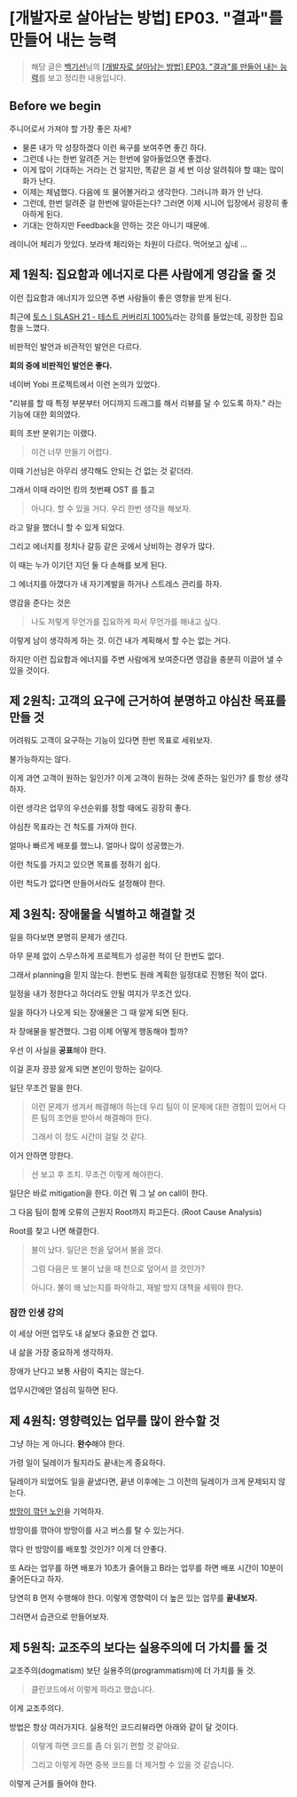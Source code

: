 # [개발자로 살아남는 방법] EP03. "결과"를 만들어 내는 능력

> 해당 글은 [백기선](https://www.youtube.com/channel/UCwjaZf1WggZdbczi36bWlBA)님의 [[개발자로 살아남는 방법] EP03. "결과"를 만들어 내는 능력](https://www.youtube.com/watch?v=_v1EGh5v4sM)를 보고 정리한 내용입니다.

## Before we begin

주니어로서 가져야 할 가장 좋은 자세?

- 물론 내가 막 성장하겠다 이런 욕구를 보여주면 좋긴 하다.
- 그런데 나는 한번 알려준 거는 한번에 알아들었으면 좋겠다.
- 이게 많이 기대하는 거라는 건 알지만, 똑같은 걸 세 번 이상 알려줘야 할 떄는 많이 화가 난다.
- 이제는 체념했다. 다음에 또 물어볼거라고 생각한다. 그러니까 화가 안 난다.
- 그런데, 한번 알려준 걸 한번에 알아듣는다? 그러면 이제 시니어 입장에서 굉장히 좋아하게 된다.
- 기대는 안하지만 Feedback을 안하는 것은 아니기 때문에.

레이니어 체리가 맛있다. 보라색 체리와는 차원이 다르다. 먹어보고 싶네 ...

## 제 1원칙: 집요함과 에너지로 다른 사람에게 영감을 줄 것

이런 집요함과 에너지가 있으면 주변 사람들이 좋은 영향을 받게 된다.

최근에 [토스ㅣSLASH 21 - 테스트 커버리지 100%](https://www.youtube.com/watch?v=jdlBu2vFv58)라는 강의를 들었는데, 굉장한 집요함을 느꼈다.

비판적인 발언과 비관적인 발언은 다르다.

**회의 중에 비판적인 발언은 좋다.**

네이버 Yobi 프로젝트에서 이런 논의가 있었다.

"리뷰를 할 때 특정 부분부터 어디까지 드래그를 해서 리뷰를 달 수 있도록 하자." 라는 기능에 대한 회의였다.

회의 초반 분위기는 이랬다.

> 이건 너무 만들기 어렵다.

이때 기선님은 아무리 생각해도 안되는 건 없는 것 같더라.

그래서 이때 라이언 킹의 첫번째 OST 를 틀고

> 아니다. 할 수 있을 거다. 우리 한번 생각을 해보자.

라고 말을 했더니 할 수 있게 되었다.

그리고 에너지를 정치나 갈등 같은 곳에서 낭비하는 경우가 많다.

이 때는 누가 이기던 지던 둘 다 손해를 보게 된다.

그 에너지를 아꼈다가 내 자기계발을 하거나 스트레스 관리를 하자.

영감을 준다는 것은

> 나도 저렇게 무언가를 집요하게 파서 무언가를 해내고 싶다.

이렇게 남이 생각하게 하는 것. 이건 내가 계획해서 할 수는 없는 거다.

하지만 이런 집요함과 에너지를 주변 사람에게 보여준다면 영감을 충분히 이끌어 낼 수 있을 것이다.

## 제 2원칙: 고객의 요구에 근거하여 분명하고 야심찬 목표를 만들 것

어려워도 고객이 요구하는 기능이 있다면 한번 목표로 세워보자.

불가능하지는 않다.

이게 과연 고객이 원하는 일인가? 이게 고객이 원하는 것에 준하는 일인가? 를 항상 생각하자.

이런 생각은 업무의 우선순위를 정할 때에도 굉장히 좋다.

야심찬 목표라는 건 척도를 가져야 한다.

얼마나 빠르게 배포를 했느냐. 얼마나 많이 성공했는가.

이런 척도를 가지고 있으면 목표를 정하기 쉽다.

이런 척도가 없다면 만들어서라도 설정해야 한다.

## 제 3원칙: 장애물을 식별하고 해결할 것

일을 하다보면 분명히 문제가 생긴다.

아무 문제 없이 스무스하게 프로젝트가 성공한 적이 단 한번도 없다.

그래서 planning을 믿지 않는다. 한번도 원래 계획한 일정대로 진행된 적이 없다.

일정을 내가 정한다고 하더라도 안될 여지가 무조건 있다.

일을 하다가 나오게 되는 장애물은 그 때 알게 되면 된다.

자 장애물을 발견했다. 그럼 이제 어떻게 행동해야 할까?

우선 이 사실을 **공표**해야 한다.

이걸 혼자 끙끙 앓게 되면 본인이 망하는 길이다.

일단 무조건 말을 한다.

> 이런 문제가 생겨서 해결해야 하는데 우리 팀이 이 문제에 대한 경험이 있어서 다른 팀의 조언을 받아서 해결해야 한다.
>
> 그래서 이 정도 시간이 걸릴 것 같다.

이거 안하면 망한다.

> 선 보고 후 조치. 무조건 이렇게 해야한다.

일단은 바로 mitigation을 한다. 이건 뭐 그 날 on call이 한다.

그 다음 팀이 함께 오류의 근원지 Root까지 파고든다. (Root Cause Analysis)

Root를 찾고 나면 해결한다.

> 불이 났다. 일단은 천을 덮어서 불을 껐다.
>
> 그럼 다음은 또 불이 났을 때 천으로 덮어서 끌 것인가?
>
> 아니다. 불이 왜 났는지를 파악하고, 재발 방지 대책을 세워야 한다.

### 잠깐 인생 강의

이 세상 어떤 업무도 내 삶보다 중요한 건 없다.

내 삶을 가장 중요하게 생각하자.

장애가 난다고 보통 사람이 죽지는 않는다.

업무시간에만 열심히 일하면 된다.

## 제 4원칙: 영향력있는 업무를 많이 완수할 것

그냥 하는 게 아니다. **완수**해야 한다.

가령 일이 딜레이가 될지라도 끝내는게 중요하다.

딜레이가 되었어도 일을 끝냈다면, 끝낸 이후에는 그 이전의 딜레이가 크게 문제되지 않는다.

[방망이 깎던 노인](http://www.yes24.com/Product/Goods/101923)을 기억하자.

방망이를 깎아야 방망이를 사고 버스를 탈 수 있는거다.

깎다 만 방망이를 배포할 것인가? 이게 더 안좋다.

또 A라는 업무를 하면 배포가 10초가 줄어들고 B라는 업무를 하면 배포 시간이 10분이 줄어든다고 하자.

당연히 B 먼저 수행해야 한다. 이렇게 영향력이 더 높은 있는 업무를 **끝내보자.**

그러면서 습관으로 만들어보자.

## 제 5원칙: 교조주의 보다는 실용주의에 더 가치를 둘 것

교조주의(dogmatism) 보단 실용주의(programmatism)에 더 가치를 둘 것.

> 클린코드에서 이렇게 하라고 했습니다.

이게 교조주의다.

방법은 항상 여러가지다. 실용적인 코드리뷰라면 아래와 같이 달 것이다.

> 이렇게 하면 코드를 좀 더 읽기 편할 것 같아요.
>
> 그리고 이렇게 하면 중복 코드를 더 제거할 수 있을 것 같습니다.

이렇게 근거를 들어야 한다.
